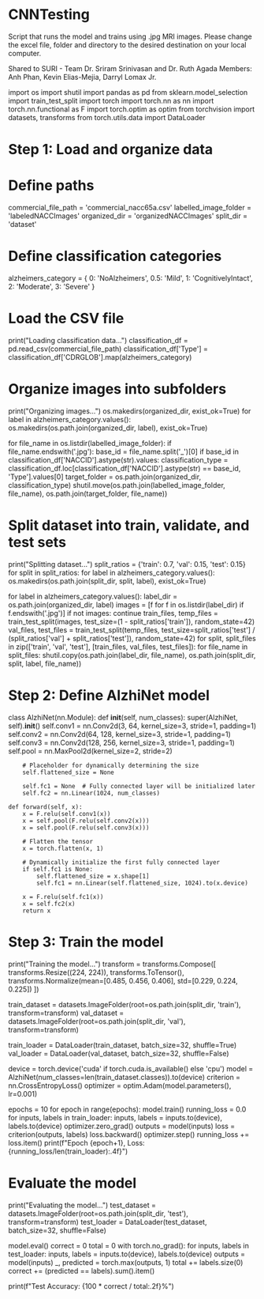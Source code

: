 # CNNTesting
Script that runs the model and trains using .jpg MRI images.
Please change the excel file, folder and directory to the desired destination on your local computer.

Shared to SURI - Team Dr. Sriram Srinivasan and Dr. Ruth Agada
Members: Anh Phan, Kevin Elias-Mejia, Darryl Lomax Jr.

import os
import shutil
import pandas as pd
from sklearn.model_selection import train_test_split
import torch
import torch.nn as nn
import torch.nn.functional as F
import torch.optim as optim
from torchvision import datasets, transforms
from torch.utils.data import DataLoader

# Step 1: Load and organize data
# Define paths
commercial_file_path = 'commercial_nacc65a.csv'
labelled_image_folder = 'labeledNACCImages'
organized_dir = 'organizedNACCImages'
split_dir = 'dataset'

# Define classification categories
alzheimers_category = {
    0: 'NoAlzheimers',
    0.5: 'Mild',
    1: 'CognitivelyIntact',
    2: 'Moderate',
    3: 'Severe'
}

# Load the CSV file
print("Loading classification data...")
classification_df = pd.read_csv(commercial_file_path)
classification_df['Type'] = classification_df['CDRGLOB'].map(alzheimers_category)

# Organize images into subfolders
print("Organizing images...")
os.makedirs(organized_dir, exist_ok=True)
for label in alzheimers_category.values():
    os.makedirs(os.path.join(organized_dir, label), exist_ok=True)

for file_name in os.listdir(labelled_image_folder):
    if file_name.endswith('.jpg'):
        base_id = file_name.split('_')[0]
        if base_id in classification_df['NACCID'].astype(str).values:
            classification_type = classification_df.loc[classification_df['NACCID'].astype(str) == base_id, 'Type'].values[0]
            target_folder = os.path.join(organized_dir, classification_type)
            shutil.move(os.path.join(labelled_image_folder, file_name), os.path.join(target_folder, file_name))

# Split dataset into train, validate, and test sets
print("Splitting dataset...")
split_ratios = {'train': 0.7, 'val': 0.15, 'test': 0.15}
for split in split_ratios:
    for label in alzheimers_category.values():
        os.makedirs(os.path.join(split_dir, split, label), exist_ok=True)

for label in alzheimers_category.values():
    label_dir = os.path.join(organized_dir, label)
    images = [f for f in os.listdir(label_dir) if f.endswith('.jpg')]
    if not images:
        continue
    train_files, temp_files = train_test_split(images, test_size=(1 - split_ratios['train']), random_state=42)
    val_files, test_files = train_test_split(temp_files, test_size=split_ratios['test'] / (split_ratios['val'] + split_ratios['test']), random_state=42)
    for split, split_files in zip(['train', 'val', 'test'], [train_files, val_files, test_files]):
        for file_name in split_files:
            shutil.copy(os.path.join(label_dir, file_name), os.path.join(split_dir, split, label, file_name))

# Step 2: Define AlzhiNet model
class AlzhiNet(nn.Module):
    def __init__(self, num_classes):
        super(AlzhiNet, self).__init__()
        self.conv1 = nn.Conv2d(3, 64, kernel_size=3, stride=1, padding=1)
        self.conv2 = nn.Conv2d(64, 128, kernel_size=3, stride=1, padding=1)
        self.conv3 = nn.Conv2d(128, 256, kernel_size=3, stride=1, padding=1)
        self.pool = nn.MaxPool2d(kernel_size=2, stride=2)

        # Placeholder for dynamically determining the size
        self.flattened_size = None

        self.fc1 = None  # Fully connected layer will be initialized later
        self.fc2 = nn.Linear(1024, num_classes)

    def forward(self, x):
        x = F.relu(self.conv1(x))
        x = self.pool(F.relu(self.conv2(x)))
        x = self.pool(F.relu(self.conv3(x)))

        # Flatten the tensor
        x = torch.flatten(x, 1)

        # Dynamically initialize the first fully connected layer
        if self.fc1 is None:
            self.flattened_size = x.shape[1]
            self.fc1 = nn.Linear(self.flattened_size, 1024).to(x.device)

        x = F.relu(self.fc1(x))
        x = self.fc2(x)
        return x

# Step 3: Train the model
print("Training the model...")
transform = transforms.Compose([
    transforms.Resize((224, 224)),
    transforms.ToTensor(),
    transforms.Normalize(mean=[0.485, 0.456, 0.406], std=[0.229, 0.224, 0.225])
])

train_dataset = datasets.ImageFolder(root=os.path.join(split_dir, 'train'), transform=transform)
val_dataset = datasets.ImageFolder(root=os.path.join(split_dir, 'val'), transform=transform)

train_loader = DataLoader(train_dataset, batch_size=32, shuffle=True)
val_loader = DataLoader(val_dataset, batch_size=32, shuffle=False)

device = torch.device('cuda' if torch.cuda.is_available() else 'cpu')
model = AlzhiNet(num_classes=len(train_dataset.classes)).to(device)
criterion = nn.CrossEntropyLoss()
optimizer = optim.Adam(model.parameters(), lr=0.001)

epochs = 10
for epoch in range(epochs):
    model.train()
    running_loss = 0.0
    for inputs, labels in train_loader:
        inputs, labels = inputs.to(device), labels.to(device)
        optimizer.zero_grad()
        outputs = model(inputs)
        loss = criterion(outputs, labels)
        loss.backward()
        optimizer.step()
        running_loss += loss.item()
    print(f"Epoch {epoch+1}, Loss: {running_loss/len(train_loader):.4f}")

# Evaluate the model
print("Evaluating the model...")
test_dataset = datasets.ImageFolder(root=os.path.join(split_dir, 'test'), transform=transform)
test_loader = DataLoader(test_dataset, batch_size=32, shuffle=False)

model.eval()
correct = 0
total = 0
with torch.no_grad():
    for inputs, labels in test_loader:
        inputs, labels = inputs.to(device), labels.to(device)
        outputs = model(inputs)
        _, predicted = torch.max(outputs, 1)
        total += labels.size(0)
        correct += (predicted == labels).sum().item()

print(f"Test Accuracy: {100 * correct / total:.2f}%")
